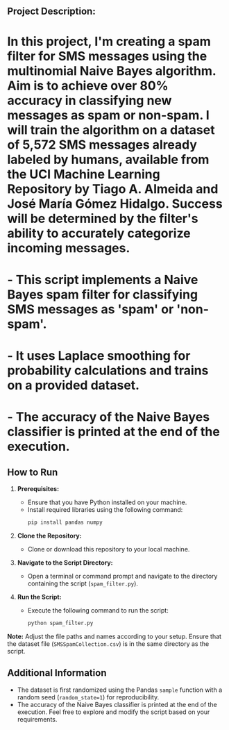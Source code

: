 ## Project Description:

# In this project, I'm creating a spam filter for SMS messages using the multinomial Naive Bayes algorithm. Aim is to achieve over 80% accuracy in classifying new messages as spam or non-spam. I will train the algorithm on a dataset of 5,572 SMS messages already labeled by humans, available from the UCI Machine Learning Repository by Tiago A. Almeida and José María Gómez Hidalgo. Success will be determined by the filter's ability to accurately categorize incoming messages.
# - This script implements a Naive Bayes spam filter for classifying SMS messages as 'spam' or 'non-spam'.
# - It uses Laplace smoothing for probability calculations and trains on a provided dataset.
# - The accuracy of the Naive Bayes classifier is printed at the end of the execution.

## How to Run

1. **Prerequisites:**
   - Ensure that you have Python installed on your machine.
   - Install required libraries using the following command:
     ```bash
     pip install pandas numpy
     ```
2. **Clone the Repository:**
   - Clone or download this repository to your local machine.

3. **Navigate to the Script Directory:**
   - Open a terminal or command prompt and navigate to the directory containing the script (`spam_filter.py`).

4. **Run the Script:**
   - Execute the following command to run the script:
     ```bash
     python spam_filter.py
     ```

**Note:** Adjust the file paths and names according to your setup. Ensure that the dataset file (`SMSSpamCollection.csv`) is in the same directory as the script.

## Additional Information

- The dataset is first randomized using the Pandas `sample` function with a random seed (`random_state=1`) for reproducibility.
- The accuracy of the Naive Bayes classifier is printed at the end of the execution.
Feel free to explore and modify the script based on your requirements.